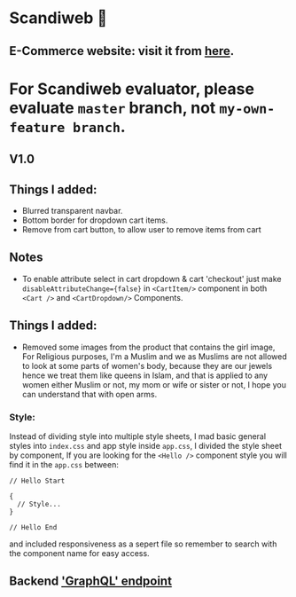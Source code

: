 # Scandiweb 🚀

## E-Commerce website: visit it from [here](https://scandiweb-clint-shelf.herokuapp.com/).

# For Scandiweb evaluator, please evaluate ``` master ``` branch, not ``` my-own-feature branch ```.

## V1.0

## Things I added:

- Blurred transparent navbar.
- Bottom border for dropdown cart items.
- Remove from cart button, to allow user to remove items from cart

## Notes

- To enable attribute select in cart dropdown & cart 'checkout' just make `disableAttributeChange={false}` in `<CartItem/>` component in both `<Cart />` and `<CartDropdown/>` Components.

## Things I added:

- Removed some images from the product that contains the girl image, For Religious purposes, I'm a Muslim and we as Muslims are not allowed to look at some parts of women's body, because they are our jewels hence we treat them like queens in Islam, and that is applied to any women either Muslim or not, my mom or wife or sister or not,
  I hope you can understand that with open arms.

### Style:

Instead of dividing style into multiple style sheets, I mad basic general styles into `index.css` and app style inside `app.css`, I divided the style sheet by component, If you are looking for the `<Hello />` component style you will find it in the `app.css` between:

```
// Hello Start

{
  // Style...
}

// Hello End
```

and included responsiveness as a sepert file
so remember to search with the component name for easy access.

## Backend ['GraphQL' endpoint](https://github.com/scandiweb/junior-react-endpoint)

